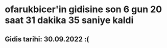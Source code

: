 # ofarukbicer'in gidisine son 6 gun 20 saat 31 dakika 35 saniye kaldi

## Gidis tarihi: 30.09.2022 :(